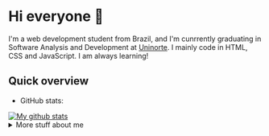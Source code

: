 # Hi everyone :wave:

I'm a web development student from Brazil, and I'm cunrrently graduating in Software Analysis and Development at [Uninorte](https://www.uninorteac.edu.br/).
I mainly code in HTML, CSS and JavaScript. I am always learning!

## Quick overview
* GitHub stats:  
<a href="https://github.com/anuraghazra/github-readme-stats">
  <img align="center" src="https://github-readme-stats.anuraghazra1.vercel.app/api?username=renatopejon&show_icons=true&line_height=27&include_all_commits=true" alt="My github stats" />
</a>  

<details>
<summary>
  More stuff about me
</summary>

### What I do

I am really passionate about doing web development, it is in my opinion the best combination of logical programming and
(sometimes) beautiful design.

I am a proud father, husband and dog's lover.

My nickname is Pato 🦆

## My skills 📜

### Web technologies

- JavaScript
- HTML, CSS
- NodeJS

### Languages 🌐

| Language      | Proficiency                                                               |
| ------------- | ------------------------------------------------------------------------- |
| English (duh) | C1 Advanced ([EFSET certified](https://efset.org/cert/Yv9Yyq))            |
| Portuguese    | Native language                                                           |

## What I'm currently learning 📚

- FrontEnd Development

</details>
